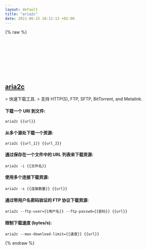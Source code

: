 ```yaml
---
layout: default
title: "aria2c"
date: 2021-06-25 18:12:13 +02:00
---
```

{% raw %}
<h2 id="aria2c">
  <a href="/zh/common/aria2c.html">aria2c</a> <a href="#aria2c"><svg class="icon">
    <use href="/assets/images/unicode_sprite.svg#link" />
  </svg></a>
</h2>
> 快速下载工具.
> 支持 HTTP(S), FTP, SFTP, BitTorrent, and Metalink.

#### 下载一个 URI 到文件:
```shell
aria2c {{url}}
```
#### 从多个源处下载一个资源:
```shell
aria2c {{url_1}} {{url_2}}
```
#### 通过保存在一个文件中的 URL 列表来下载资源:
```shell
aria2c -i {{文件名}}
```
#### 使用多个连接下载资源:
```shell
aria2c -s {{连接数量}} {{url}}
```
#### 通过带用户名密码验证的 FTP 协议下载资源:
```shell
aria2c --ftp-user={{用户名}} --ftp-passwd={{密码}} {{url}}
```
#### 限制下载速度 (bytes/s):
```shell
aria2c --max-download-limit={{速度}} {{url}}
```
{% endraw %}